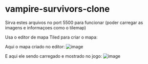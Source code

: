 # vampire-survivors-clone

Sirva estes arquivos no port 5500 para funcionar (poder carregar as imagens e informaçoes como o tilemap)

Usa o editor de mapa Tiled para criar o mapa:

Aqui o mapa criado no editor:
![image](https://github.com/user-attachments/assets/c88c2af8-6f9f-4f09-a102-211d2d12b7fd)

E aqui ele sendo carregado e mostrado no jogo:
![image](https://github.com/user-attachments/assets/3a948229-9353-4607-9a76-ec789451e265)
